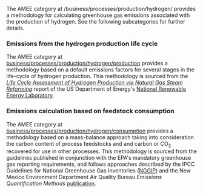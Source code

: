 The AMEE category at /business/processes/production/hydrogen/ provides a
methodology for calculating greenhouse gas emissions associated with the
production of hydrogen. See the following subcategories for further
details.

### Emissions from the hydrogen production life cycle

The AMEE category at
[business/processes/production/hydrogen/production](Life_cycle_hydrogen_production)
provides a methodology based on a default emissions factors for several
stages in the life-cycle of hydrogen production. This methodology is
sourced from the *[Life Cycle Assessment of Hydrogen Production via
Natural Gas Steam
Reforming](http://www.nrel.gov/docs/fy01osti/27637.pdf)* report of the
US Department of Energy's [National Renewable Energy
Laboratory](http://www.nrel.gov/).

### Emissions calculation based on feedstock consumption

The AMEE category at
[business/processes/production/hydrogen/consumption](Hydrogen_production_by_feedstock)
provides a methodology based on a mass-balance approach taking into
consideration the carbon content of process feedstocks and and carbon or
CO<sub>2</sub> recovered for use in other processes. This methodology is
sourced from the guidelines published in conjunction with the EPA's
mandatory greenhouse gas reporting requirements, and follows approaches
described by the IPCC Guidelines for National Greenhouse Gas Inventories
([NGGIP](http://www.ipcc-nggip.iges.or.jp/public/2006gl/vol3.html)) and
the New Mexico Environment Department Air Quality Bureau *Emissions
Quantification Methods*
[publication](http://www.nmenv.state.nm.us/aqb/ghg/documents/NM_GHGEI_quantif_proced2008.pdf).
